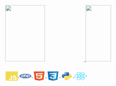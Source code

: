<!-- ## Olá! Eu sou o Gabriel -->

<div>
    <a href="https://github.com/GabrielSchiavo">
    <img height="180em" width="50%" src="https://github-readme-stats.vercel.app/api?username=GabrielSchiavo&show_icons=true&theme=dark&include_all_commits=true&count_private=true"/>
    <img height="180em" width="40%" src="https://github-readme-stats.vercel.app/api/top-langs/?username=GabrielSchiavo&layout=compact&langs_count=7&theme=dark"/>
</div>

<!-- ## Linguagens & Ferramentas -->
##
<div style="display: inline_block">
    <img align="center" alt="Js" height="30" width="40" src="https://raw.githubusercontent.com/devicons/devicon/master/icons/javascript/javascript-plain.svg">
    <img align="center" alt="PHP" height="30" width="40" src="https://raw.githubusercontent.com/devicons/devicon/master/icons/php/php-plain.svg"> 
    <img align="center" alt="HTML" height="30" width="40" src="https://raw.githubusercontent.com/devicons/devicon/master/icons/html5/html5-original.svg">
    <img align="center" alt="CSS" height="30" width="40" src="https://raw.githubusercontent.com/devicons/devicon/master/icons/css3/css3-original.svg">
    <img align="center" alt="Python" height="30" width="40" src="https://raw.githubusercontent.com/devicons/devicon/master/icons/python/python-original.svg">
    <img align="center" alt="React" height="30" width="40" src="https://raw.githubusercontent.com/devicons/devicon/master/icons/react/react-original.svg">
    <!-- <img align="center" alt="MySQL" height="30" width="40" src="https://raw.githubusercontent.com/devicons/devicon/master/icons/mysql/mysql-original.svg"> -->
</div>

<!-- ## Contato
<div><br>
    <a href = "mailto:gabriel.kschiavo@gmail.com"><img src="https://img.shields.io/badge/Gmail-D14836?style=for-the-badge&logo=gmail&logoColor=white" target="_blank"></a>
    <a href = ""><img src="https://img.shields.io/badge/Facebook-1877F2?style=for-the-badge&logo=facebook&logoColor=white" target="_blank"></a>
    <a href = ""><img src="https://img.shields.io/badge/Instagram-E4405F?style=for-the-badge&logo=instagram&logoColor=white" target="_blank"></a> 
    <a href = ""><img src="https://img.shields.io/badge/LinkedIn-0077B5?style=for-the-badge&logo=linkedin&logoColor=white" target="_blank"></a>
</div> -->
